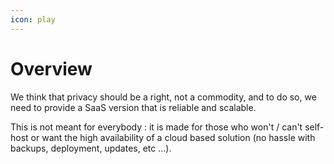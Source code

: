 ```yaml
---
icon: play
---
```


# Overview

We think that privacy should be a right, not a commodity, and to do so, we need to provide a SaaS version that is reliable and scalable.

This is not meant for everybody : it is made for those who won't / can't self-host or want the high availability of a cloud based solution (no hassle with backups, deployment, updates, etc ...).

